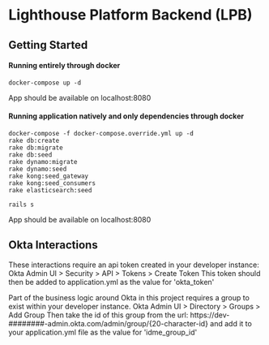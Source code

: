 # Lighthouse Platform Backend (LPB) 

## Getting Started

#### Running entirely through docker
```
docker-compose up -d
```
App should be available on localhost:8080

#### Running application natively and only dependencies through docker
```
docker-compose -f docker-compose.override.yml up -d
rake db:create
rake db:migrate
rake db:seed
rake dynamo:migrate
rake dynamo:seed
rake kong:seed_gateway
rake kong:seed_consumers
rake elasticsearch:seed

rails s
```
App should be available on localhost:8080


## Okta Interactions
These interactions require an api token created in your developer instance:
Okta Admin UI > Security > API > Tokens > Create Token
This token should then be added to application.yml as the value for 'okta_token'

Part of the business logic around Okta in this project requires a group to exist within your developer instance.
Okta Admin UI > Directory > Groups > Add Group
Then take the id of this group from the url:
https://dev-########-admin.okta.com/admin/group/{20-character-id}
and add it to your application.yml file as the value for 'idme_group_id'
